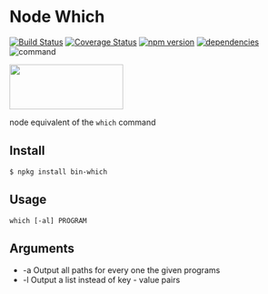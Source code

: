 # Node Which

[![Build Status](https://travis-ci.org/bash/node-bin-which.svg)](https://travis-ci.org/bash/node-bin-which)
[![Coverage Status](https://coveralls.io/repos/bash/node-bin-which/badge.svg?branch=master&service=github)](https://coveralls.io/github/bash/node-bin-which?branch=master)
[![npm version](https://badge.fury.io/js/bin-which.svg)](https://badge.fury.io/js/bin-which)
[![dependencies](https://david-dm.org/bash/node-bin-which.svg)](https://david-dm.org/bash/node-bin-which)
![command](https://img.shields.io/badge/command-which-lightgrey.svg)


<a href="http://nodeos.github.io"><img src="http://i.imgur.com/pIJu2TS.png" width=200 height=79/></a>

node equivalent of the `which` command

## Install

```
$ npkg install bin-which
```

## Usage

```
which [-al] PROGRAM
```

## Arguments
- -a Output all paths for every one the given programs
- -l Output a list instead of key - value pairs